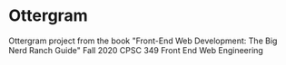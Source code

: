 # Ottergram

Ottergram project from the book "Front-End Web Development: The Big Nerd Ranch Guide"
Fall 2020 CPSC 349 Front End Web Engineering
